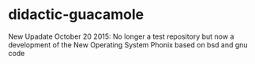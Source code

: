 # didactic-guacamole
New Upadate October 20 2015: 
No longer a test repository but now a development of the New Operating System Phonix based on bsd and gnu code
